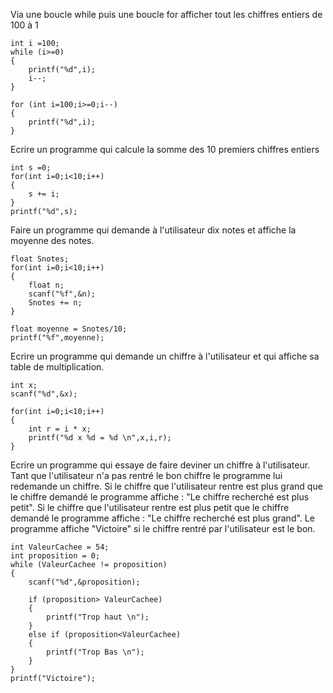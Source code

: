 Via une boucle while puis une boucle for afficher tout les chiffres entiers de 100 à 1


```
int i =100;
while (i>=0)
{
    printf("%d",i);
    i--;
}
```

```
for (int i=100;i>=0;i--)
{
    printf("%d",i);
}
```

Ecrire un programme qui calcule la somme des 10 premiers chiffres entiers


```
int s =0;
for(int i=0;i<10;i++)
{
    s += i;
}
printf("%d",s);
```
Faire un programme qui demande à l'utilisateur dix notes et affiche la moyenne des notes.

```
float Snotes;
for(int i=0;i<10;i++)
{
    float n;
    scanf("%f",&n);
    Snotes += n;
}

float moyenne = Snotes/10;
printf("%f",moyenne);
```

Ecrire un programme qui demande un chiffre à l'utilisateur et qui affiche sa table de multiplication.

```
int x;
scanf("%d",&x);

for(int i=0;i<10;i++)
{
    int r = i * x;
    printf("%d x %d = %d \n",x,i,r);
}
```

Ecrire un programme qui essaye de faire deviner un chiffre à l'utilisateur. Tant que l'utilisateur n'a pas rentré le bon chiffre le programme lui redemande un chiffre.
    Si le chiffre que l'utilisateur rentre est plus grand que le chiffre demandé le programme affiche : "Le chiffre recherché est plus petit".
    Si le chiffre que l'utilisateur rentre est plus petit que le chiffre demandé le programme affiche : "Le chiffre recherché est plus grand".
    Le programme affiche "Victoire" si le chiffre rentré par l'utilisateur est le bon.
    
```
int ValeurCachee = 54;
int proposition = 0;
while (ValeurCachee != proposition)
{
    scanf("%d",&proposition);

    if (proposition> ValeurCachee)
    {
        printf("Trop haut \n");
    }
    else if (proposition<ValeurCachee)
    {
        printf("Trop Bas \n");
    }
}
printf("Victoire");

```
